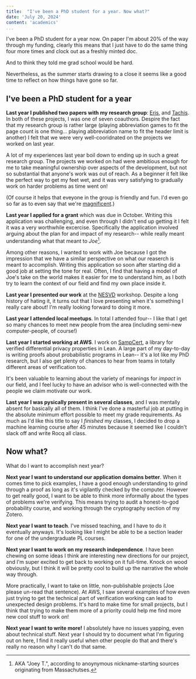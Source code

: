 ```yaml
---
title:  "I've been a PhD student for a year. Now what?"
date: 'July 20, 2024'
content: 'academics'
...
```



I've been a PhD student for a year now. 
On paper I'm about 20% of the way through my funding, clearly this means that I just have to do the same thing four more
times and clock out as a freshly minted doc.


And to think they told me grad school would be hard. 


Nevertheless, as the summer starts drawing to a close it seems like a good time to reflect on how things have gone so far. 


## I've been a PhD student for a year


**Last year I published two papers with my research group**: [Eris](eris.html), and [Tachis](tachis.html). 
In both of these projects, I was one of seven coauthors. 
Despire the fact that my research group is rather large (playing abbreviation games to fit the page count is one thing... 
playing abbreviation name to fit the header limit is another) I felt that we were very well-cooridnated on the 
projects we worked on last year. 


A lot of my experiences last year boil down to ending up in such a great research group.
The projects we worked on had were ambitious enough for me to take meaningful ownership over aspects of the development,
but not so substantial that anyone's work was out of reach. 
As a beginner it felt like the perfect way to get my feet wet, and it was very satisfying to gradually work on 
harder problems as time went on! 

(Of course it helps that eveyone in the group is friendly and fun.
I'd even go so far as to even say that we're [magnificent](https://en.wikipedia.org/wiki/The_Magnificent_Seven).)


**Last year I applied for a grant** which was due in October.
Writing this application was challenging, and even through I didn't end up getting it I felt it was a very worthwhile excercise. 
Specifically the application involved arguing about the plan for and impact of my research-- while really meant understanding 
what that meant to _Joe_[^1]. 

Among other reasons, I wanted to work with Joe because I got the impression that we have a similar perspective on what 
our reaserch is meant to accomplish. 
Writing this application so soon after starting did a good job at setting the tone for real.
Often, I find that having a model of Joe's take on the world makes it easier for me to understand him, as I both 
try to learn the context of our field and find my own place inside it. 


**Last year I presented our work** at the [NESVD](nesvd.html) workshop. 
Despite a long history of hating it, it turns out that I love presenting when it's something I really care about! 
I'm really looking forward to doing it more. 


**Last year I attended local meetups**. 
In total I attended four-- I like that I get so many chances to meet new people from the area (including semi-new computer-people, of course!)


**Last year I started working at AWS**.
I work on [SampCert](https://github.com/leanprover/SampCert), a library for verified differential privacy properties in Lean. 
A large part of my day-to-day is writing proofs about probabilistic programs in Lean-- it's a lot like my PhD research,
but I also get plenty of chances to hear from teams in totally different areas of verification too. 


It's been valuable to learning about the variety of meanings for *impact* in our field, and I feel lucky to have an advisor 
who is well-connected with the people we claim motivate our work. 


**Last year I was pysically present in several classes**, and I was mentally absent for basically all of them. 
I think I've done a masterful job at putting in the absolute minimum effort possible to meet my grade requirements. 
As much as I'd like this title to say I *finished* my classes, I decided to drop a machine learning course after 45 minutes 
because it seemed like I couldn't slack off and write Rocq all class. 



## Now what?

What do I want to accomplish next year?

**Next year I want to understand our application domains better**. 
When it comes time to pick examples, I have a good enough understanding to grind through a proof as long as it's vigilantly 
checked by the computer. 
However to get really good, I want to be able to think more informally about the types of problems we're verifying. 
This means trying to audit a honest-to-god probability course, and working through the cryptography section of my Zotero. 


**Next year I want to teach**.
I've missed teaching, and I have to do it eventually anyways. 
It's looking like I might be able to be a section leader for one of the undergraduate PL courses. 


**Next year I want to work on my research independence**.
I have been chewing on some ideas I think are interesting new directions for our project, and I'm super excited to 
get back to working on it full-time. 
Knock on wood obviously, but I think it will be pretty cool to build up the narrative the whole way through. 

More practically, I want to take on little, non-publishable projects (Joe please un-read that sentence).
At AWS, I saw several examples of how even just trying to get the technical part of verification working can lead to unexpected
design problems. 
It's hard to make time for small projects, but I think that trying to make them more of a priority could help me find 
more new cool stuff to work on! 

**Next year I want to write more!**
I absolutely have no issues yapping, even about technical stuff. 
Next year I should try to document what I'm figuring out on here, I find it really useful when other people do that and there's really no reason why I can't do that same.


[^1]: AKA "Joey T.", according to anoynymous nickname-starting sources originating from Massachutses. 
[^2]: Since last August I've posted... holy shit I've posted 4600 times on Mastodon alone.
